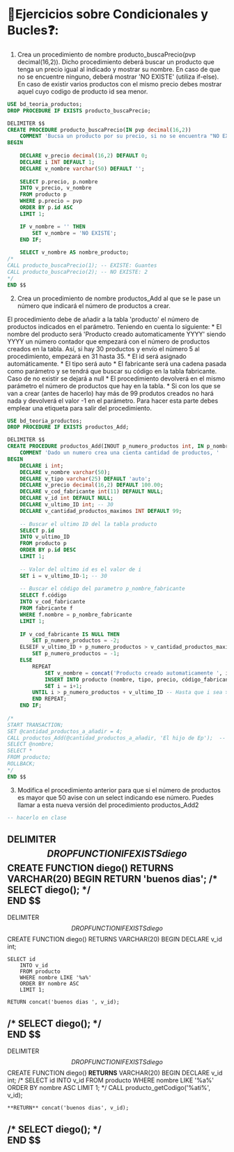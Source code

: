# 📝Ejercicios sobre Condicionales y Bucles❓:
1. Crea un procedimiento de nombre producto_buscaPrecio(pvp decimal(16,2)). Dicho procedimiento deberá buscar un producto que tenga un precio igual al indicado y mostrar su nombre. En caso de que no se encuentre ninguno, deberá mostrar 'NO EXISTE' (utiliza if-else). En caso de existir varios productos con el mismo precio debes mostrar aquel cuyo codigo de producto id sea menor.
```sql
USE bd_teoria_productos;
DROP PROCEDURE IF EXISTS producto_buscaPrecio;

DELIMITER $$
CREATE PROCEDURE producto_buscaPrecio(IN pvp decimal(16,2))
	COMMENT 'Bucsa un producto por su precio, si no se encuentra "NO EXISTE" y si existe mostrar el de menor ID'
BEGIN
	
    DECLARE v_precio decimal(16,2) DEFAULT 0;
    DECLARE i INT DEFAULT 1;
    DECLARE v_nombre varchar(50) DEFAULT '';
    
   	SELECT p.precio, p.nombre
    INTO v_precio, v_nombre
    FROM producto p
    WHERE p.precio = pvp
    ORDER BY p.id ASC
    LIMIT 1;

	IF v_nombre = '' THEN 
    	SET v_nombre = 'NO EXISTE';
    END IF;
    
    SELECT v_nombre AS nombre_producto;
/*
CALL producto_buscaPrecio(1); -- EXISTE: Guantes
CALL producto_buscaPrecio(2); -- NO EXISTE: 2
*/
END $$
```



2. Crea un procedimiento de nombre productos_Add al que se le pase un número que indicará el número de productos a crear.

El procedimiento debe de añadir a la tabla 'producto' el número de productos indicados en el parámetro. Teniendo en cuenta lo siguiente: * El nombre del producto será 'Producto creado automaticamente YYYY' siendo YYYY un número contador que empezará con el número de productos creados en la tabla. Así, si hay 30 productos y envío el número 5 al procedimiento, empezará en 31 hasta 35. * El id será asignado automáticamente. * El tipo será auto * El fabricante será una cadena pasada como parámetro y se tendrá que buscar su código en la tabla fabricante. Caso de no existir se dejará a null * El procedimiento devolverá en el mismo parámetro el número de productos que hay en la tabla. * Si con los que se van a crear (antes de hacerlo) hay más de 99 produtos creados no hará nada y devolverá el valor -1 en el parámetro. Para hacer esta parte debes emplear una etiqueta para salir del procedimiento.
```sql
USE bd_teoria_productos;
DROP PROCEDURE IF EXISTS productos_Add;

DELIMITER $$
CREATE PROCEDURE productos_Add(INOUT p_numero_productos int, IN p_nombre_fabricante varchar(100))
	COMMENT 'Dado un numero crea una cienta cantidad de productos, '
BEGIN
	DECLARE i int;
    DECLARE v_nombre varchar(50);
    DECLARE v_tipo varchar(25) DEFAULT 'auto';
    DECLARE v_precio decimal(16,2) DEFAULT 100.00;
    DECLARE v_cod_fabricante int(11) DEFAULT NULL;
    DECLARE v_id int DEFAULT NULL;
    DECLARE v_ultimo_ID int; -- 30
    DECLARE v_cantidad_productos_maximos INT DEFAULT 99;
    
    -- Buscar el ultimo ID del la tabla producto
    SELECT p.id
    INTO v_ultimo_ID
    FROM producto p 
    ORDER BY p.id DESC
    LIMIT 1;
    
    -- Valor del ultimo id es el valor de i
    SET i = v_ultimo_ID-1; -- 30
    
    -- Buscar el código del parametro p_nombre_fabricante
    SELECT f.código
    INTO v_cod_fabricante
    FROM fabricante f
    WHERE f.nombre = p_nombre_fabricante
    LIMIT 1;
	
    IF v_cod_fabricante IS NULL THEN 
    	SET p_numero_productos = -2;
    ELSEIF v_ultimo_ID + p_numero_productos > v_cantidad_productos_maximos THEN 
    	SET p_numero_productos = -1;
   	ELSE
    	REPEAT
            SET v_nombre = concat('Producto creado automaticamente ', i);
            INSERT INTO producto (nombre, tipo, precio, código_fabricante) VALUES (v_nombre, v_tipo, v_precio, v_cod_fabricante);
            SET i = i+1;
        UNTIL i > p_numero_productos + v_ultimo_ID -- Hasta que i sea > p_numero_productos + v_ultimo_ID
        END REPEAT;
    END IF;
    
/*
START TRANSACTION;
SET @cantidad_productos_a_añadir = 4;
CALL productos_Add(@cantidad_productos_a_añadir, 'El hijo de Ep');  -- Añadir 4
SELECT @nombre;
SELECT *
FROM producto;
ROLLBACK;
*/
END $$
```

3. Modifica el procedimiento anterior para que si el número de productos es mayor que 50 avise con un select indicando ese número. Puedes llamar a esta nueva versión del procedimiento productos_Add2
```sql
-- hacerlo en clase

```
DELIMITER $$
DROP FUNCTION IF EXISTS diego$$
CREATE FUNCTION diego() 
RETURNS VARCHAR(20)
BEGIN
    RETURN 'buenos dias';
/*
SELECT diego();
*/    
END
$$
--------------------------------------------
DELIMITER $$
DROP FUNCTION IF EXISTS diego$$
CREATE FUNCTION diego()
RETURNS VARCHAR(20)
BEGIN
	DECLARE v_id int;
    
    SELECT id 
        INTO v_id
        FROM producto
        WHERE nombre LIKE '%a%'
        ORDER BY nombre ASC
        LIMIT 1;
    
    RETURN concat('buenos dias ', v_id);
/*
SELECT diego();
*/    
END
$$
---------------------------------------------
DELIMITER $$
DROP FUNCTION IF EXISTS diego$$
CREATE FUNCTION diego()
**RETURNS** VARCHAR(20)
BEGIN
	DECLARE v_id int;
    /*
    SELECT id 
        INTO v_id
        FROM producto
        WHERE nombre LIKE '%a%'
        ORDER BY nombre ASC
        LIMIT 1;
    */
   	CALL producto_getCodigo('%ati%', v_id);
    
    **RETURN** concat('buenos dias', v_id);
/*
SELECT diego();
*/    
END
$$
---------------------------------------------